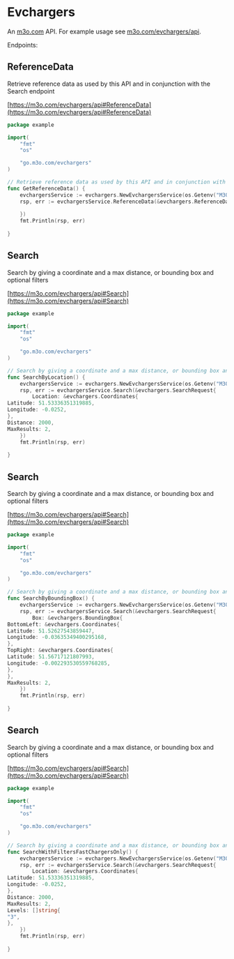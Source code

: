 # Evchargers

An [m3o.com](https://m3o.com) API. For example usage see [m3o.com/evchargers/api](https://m3o.com/evchargers/api).

Endpoints:

## ReferenceData

Retrieve reference data as used by this API and in conjunction with the Search endpoint


[https://m3o.com/evchargers/api#ReferenceData](https://m3o.com/evchargers/api#ReferenceData)

```go
package example

import(
	"fmt"
	"os"

	"go.m3o.com/evchargers"
)

// Retrieve reference data as used by this API and in conjunction with the Search endpoint
func GetReferenceData() {
	evchargersService := evchargers.NewEvchargersService(os.Getenv("M3O_API_TOKEN"))
	rsp, err := evchargersService.ReferenceData(&evchargers.ReferenceDataRequest{
		
	})
	fmt.Println(rsp, err)
	
}
```
## Search

Search by giving a coordinate and a max distance, or bounding box and optional filters


[https://m3o.com/evchargers/api#Search](https://m3o.com/evchargers/api#Search)

```go
package example

import(
	"fmt"
	"os"

	"go.m3o.com/evchargers"
)

// Search by giving a coordinate and a max distance, or bounding box and optional filters
func SearchByLocation() {
	evchargersService := evchargers.NewEvchargersService(os.Getenv("M3O_API_TOKEN"))
	rsp, err := evchargersService.Search(&evchargers.SearchRequest{
		Location: &evchargers.Coordinates{
Latitude: 51.53336351319885,
Longitude: -0.0252,
},
Distance: 2000,
MaxResults: 2,
	})
	fmt.Println(rsp, err)
	
}
```
## Search

Search by giving a coordinate and a max distance, or bounding box and optional filters


[https://m3o.com/evchargers/api#Search](https://m3o.com/evchargers/api#Search)

```go
package example

import(
	"fmt"
	"os"

	"go.m3o.com/evchargers"
)

// Search by giving a coordinate and a max distance, or bounding box and optional filters
func SearchByBoundingBox() {
	evchargersService := evchargers.NewEvchargersService(os.Getenv("M3O_API_TOKEN"))
	rsp, err := evchargersService.Search(&evchargers.SearchRequest{
		Box: &evchargers.BoundingBox{
BottomLeft: &evchargers.Coordinates{
Latitude: 51.52627543859447,
Longitude: -0.03635349400295168,
},
TopRight: &evchargers.Coordinates{
Latitude: 51.56717121807993,
Longitude: -0.002293530559768285,
},
},
MaxResults: 2,
	})
	fmt.Println(rsp, err)
	
}
```
## Search

Search by giving a coordinate and a max distance, or bounding box and optional filters


[https://m3o.com/evchargers/api#Search](https://m3o.com/evchargers/api#Search)

```go
package example

import(
	"fmt"
	"os"

	"go.m3o.com/evchargers"
)

// Search by giving a coordinate and a max distance, or bounding box and optional filters
func SearchWithFiltersFastChargersOnly() {
	evchargersService := evchargers.NewEvchargersService(os.Getenv("M3O_API_TOKEN"))
	rsp, err := evchargersService.Search(&evchargers.SearchRequest{
		Location: &evchargers.Coordinates{
Latitude: 51.53336351319885,
Longitude: -0.0252,
},
Distance: 2000,
MaxResults: 2,
Levels: []string{
"3",
},
	})
	fmt.Println(rsp, err)
	
}
```
